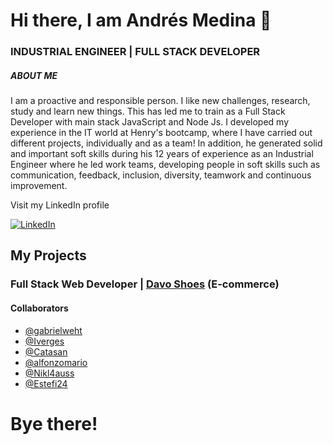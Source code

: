 # Hi there, I am Andrés Medina 👋

### INDUSTRIAL ENGINEER | FULL STACK DEVELOPER

##### ABOUT ME

I am a proactive and responsible person. I like new challenges, research, study and learn new things. This has led me to train as a Full Stack Developer with main stack JavaScript and Node Js.
I developed my experience in the IT world at Henry's bootcamp, where I have carried out different projects, individually and as a team! In addition, he generated solid and important soft skills during his 12 years of experience as an Industrial Engineer where he led work teams, developing people in soft skills such as communication, feedback, inclusion, diversity, teamwork and continuous improvement.

Visit my LinkedIn profile

[![LinkedIn](https://img.shields.io/badge/LinkedIn-blue?style=flat&logo=linkedin&labelColor=blue)](https://www.linkedin.com/in/andres-medina-arg/)

## My Projects

### Full Stack Web Developer | [Davo Shoes](https://henry-final-project.vercel.app) (E-commerce)
#### Collaborators
- [@gabrielweht](https://github.com/gabrielweht) 
- [@Iverges](https://github.com/lrverges) 
- [@Catasan](https://github.com/Catasan) 
- [@alfonzomario](https://github.com/alfonzomario)
- [@Nikl4auss](https://github.com/Nikl4auss)
- [@Estefi24](https://github.com/Estefi24)

# Bye there!
